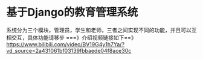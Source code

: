 # 基于Django的教育管理系统
系统分为三个模块，管理员，学生和老师，三者之间实现不同的功能，并且可以互相交互，具体功能请移步
===》介绍视频链接如下==》
https://www.bilibili.com/video/BV19G4y1h7Ya/?vd_source=2a431061bf03139fbbaede04f8ace30c

